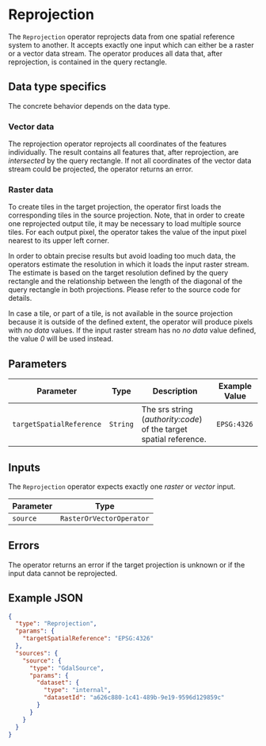 # Reprojection

The `Reprojection` operator reprojects data from one spatial reference system to another.
It accepts exactly one input which can either be a raster or a vector data stream.
The operator produces all data that, after reprojection, is contained in the query rectangle.

## Data type specifics

The concrete behavior depends on the data type.

### Vector data

The reprojection operator reprojects all coordinates of the features individually.
The result contains all features that, after reprojection, are _intersected_ by the query rectangle.
If not all coordinates of the vector data stream could be projected, the operator returns an error.

### Raster data

To create tiles in the target projection, the operator first loads the corresponding tiles in the source projection.
Note, that in order to create one reprojected output tile, it may be necessary to load multiple source tiles.
For each output pixel, the operator takes the value of the input pixel nearest to its upper left corner.

In order to obtain precise results but avoid loading too much data, the operators estimate the resolution in which it loads the input raster stream.
The estimate is based on the target resolution defined by the query rectangle and the relationship between the length of the diagonal of the query rectangle in both projections.
Please refer to the source code for details.

In case a tile, or part of a tile, is not available in the source projection because it is outside of the defined extent, the operator will produce pixels with _no data_ values.
If the input raster stream has no _no data_ value defined, the value _0_ will be used instead.

## Parameters

| Parameter                | Type     | Description                                                        | Example Value |
| ------------------------ | -------- | ------------------------------------------------------------------ | ------------- |
| `targetSpatialReference` | `String` | The srs string (_authority:code_) of the target spatial reference. | `EPSG:4326`   |

## Inputs

The `Reprojection` operator expects exactly one _raster_ or _vector_ input.

| Parameter | Type                     |
| --------- | ------------------------ |
| `source`  | `RasterOrVectorOperator` |

## Errors

The operator returns an error if the target projection is unknown or if the input data cannot be reprojected.

## Example JSON

```json
{
  "type": "Reprojection",
  "params": {
    "targetSpatialReference": "EPSG:4326"
  },
  "sources": {
    "source": {
      "type": "GdalSource",
      "params": {
        "dataset": {
          "type": "internal",
          "datasetId": "a626c880-1c41-489b-9e19-9596d129859c"
        }
      }
    }
  }
}
```
